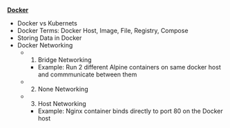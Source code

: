 **[Docker](https://code-with-amitk.github.io/Networking/Containers/Docker/)**
- Docker vs Kubernets
- Docker Terms: Docker Host, Image, File, Registry, Compose
- Storing Data in Docker
- Docker Networking
  - 1. Bridge Networking
    - Example: Run 2 different Alpine containers on same docker host and commmunicate between them
  - 2. None Networking
  - 3. Host Networking
    - Example: Nginx container binds directly to port 80 on the Docker host
    
